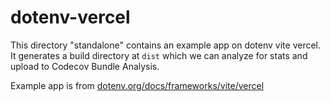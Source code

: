 # dotenv-vercel

This directory "standalone" contains an example app on dotenv vite vercel. It generates a build directory at `dist` which we can analyze for stats and upload to Codecov Bundle Analysis.

Example app is from [dotenv.org/docs/frameworks/vite/vercel](https://www.dotenv.org/docs/frameworks/vite/vercel)
